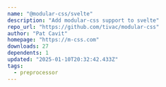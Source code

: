 ```yaml
---
name: "@modular-css/svelte"
description: "Add modular-css support to svelte"
repo_url: "https://github.com/tivac/modular-css"
author: "Pat Cavit"
homepage: "https://m-css.com"
downloads: 27
dependents: 1
updated: "2025-01-10T20:32:42.433Z"
tags: 
  - preprocessor
---
```

